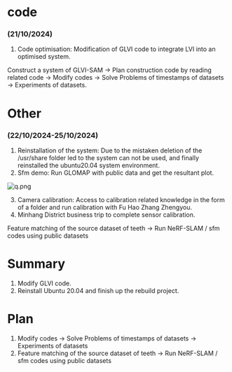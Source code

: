 # code
### (21/10/2024)
1. Code optimisation: Modification of GLVI code to integrate LVI into an optimised system.

Construct a system of GLVI-SAM → Plan construction code by reading related code → Modify codes → Solve Problems of timestamps of datasets → Experiments of datasets.  

# Other
### (22/10/2024-25/10/2024)
1. Reinstallation of the system: Due to the mistaken deletion of the /usr/share folder led to the system can not be used, and finally reinstalled the ubuntu20.04 system environment.
2. Sfm demo: Run GLOMAP with public data and get the resultant plot.  

![q.png](https://github.com/zhangx297/2024-Weekly-Report/blob/main/Pictures%20of%20papers/glomap.png)

3. Camera calibration: Access to calibration related knowledge in the form of a folder and run calibration with Fu Hao Zhang Zhengyou.  
4. Minhang District business trip to complete sensor calibration.   

Feature matching of the source dataset of teeth → Run NeRF-SLAM / sfm codes using public datasets    

# Summary
1. Modify GLVI code.
2. Reinstall Ubuntu 20.04 and finish up the rebuild project.
# Plan
1. Modify codes → Solve Problems of timestamps of datasets → Experiments of datasets  
2. Feature matching of the source dataset of teeth → Run NeRF-SLAM / sfm codes using public datasets    